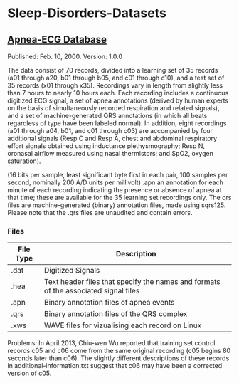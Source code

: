 # Sleep-Disorders-Datasets

## [Apnea-ECG Database](https://physionet.org/content/apnea-ecg/1.0.0/)
Published: Feb. 10, 2000. Version: 1.0.0

The data consist of 70 records, divided into a learning set of 35 records (a01 through a20, b01 through b05, and c01 through c10), and a test set of 35 records (x01 through x35). Recordings vary in length from slightly less than 7 hours to nearly 10 hours each. Each recording includes a continuous digitized ECG signal, a set of apnea annotations (derived by human experts on the basis of simultaneously recorded respiration and related signals), and a set of machine-generated QRS annotations (in which all beats regardless of type have been labeled normal). In addition, eight recordings (a01 through a04, b01, and c01 through c03) are accompanied by four additional signals (Resp C and Resp A, chest and abdominal respiratory effort signals obtained using inductance plethysmography; Resp N, oronasal airflow measured using nasal thermistors; and SpO2, oxygen saturation).

(16 bits per sample, least significant byte first in each pair, 100 samples per second, nominally 200 A/D units per millivolt)
.apn an annotation for each minute of each recording indicating the presence or absence of apnea at that time; these are available for the 35 learning set recordings only. 
The qrs files are machine-generated (binary) annotation files, made using sqrs125. Please note that the .qrs files are unaudited and contain errors. 

### Files

| File Type | Description                                                                         |
| ---       | ---                                                                                 |
| .dat      | Digitized Signals                                                                   | 
| .hea      | Text header files that specify the names and formats of the associated signal files |
| .apn      | Binary annotation files of apnea events                                             |
| .qrs      | Binary annotation files of the QRS complex                                          |
| .xws      | WAVE files for vizualising each record on Linux                                     |



Problems:
In April 2013, Chiu-wen Wu reported that training set control records c05 and c06 come from the same original recording (c05 begins 80 seconds later than c06). The slightly different descriptions of these records in additional-information.txt suggest that c06 may have been a corrected version of c05.

